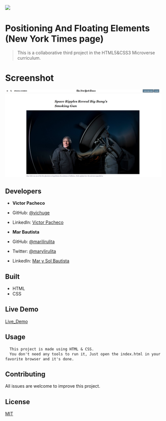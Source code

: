 **![](https://img.shields.io/badge/-microverse-yellow)**

# Positioning And Floating Elements (New York Times page)

> This is a collaborative third project in the HTML5&CSS3 Microverse curriculum.

# Screenshot

![screenshot](./assets/img/Screenshot.png)

## Developers

-  **Victor Pacheco**
- GitHub: [@vichuge](https://github.com/vichuge)
- LinkedIn: [Victor Pacheco](https://www.linkedin.com/in/victor-pacheco-7946aab2/)

-  **Mar Bautista**
- GitHub: [@marilirulita](https://github.com/marilirulita)
- Twitter: [@marylirulita](https://twitter.com/marylirulita)
- LinkedIn: [Mar y Sol Bautista](https://www.linkedin.com/in/mar-y-sol-bautista-alvarez-5a6894151/)

## Built

- HTML
- CSS

## Live Demo

[Live_Demo](https://raw.githack.com/vichuge/PositioningAndFloatingElements/feature-branch/index.html)

## Usage

      This project is made using HTML & CSS.
      You don't need any tools to run it, Just open the index.html in your favorite browser and it's done.

## Contributing

All issues are welcome to improve this project.

## License

[MIT](./LICENSE)
